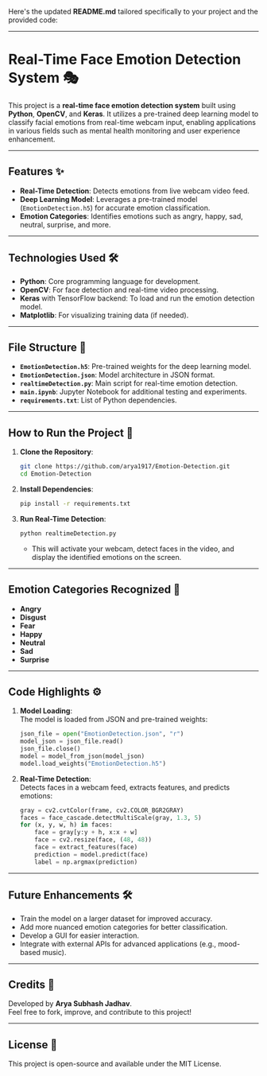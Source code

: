 Here's the updated **README.md** tailored specifically to your project and the provided code:  

---

# Real-Time Face Emotion Detection System 🎭  

This project is a **real-time face emotion detection system** built using **Python**, **OpenCV**, and **Keras**. It utilizes a pre-trained deep learning model to classify facial emotions from real-time webcam input, enabling applications in various fields such as mental health monitoring and user experience enhancement.  

---

## Features ✨  
- **Real-Time Detection**: Detects emotions from live webcam video feed.  
- **Deep Learning Model**: Leverages a pre-trained model (`EmotionDetection.h5`) for accurate emotion classification.  
- **Emotion Categories**: Identifies emotions such as angry, happy, sad, neutral, surprise, and more.  

---

## Technologies Used 🛠️  
- **Python**: Core programming language for development.  
- **OpenCV**: For face detection and real-time video processing.  
- **Keras** with TensorFlow backend: To load and run the emotion detection model.  
- **Matplotlib**: For visualizing training data (if needed).  

---

## File Structure 📁  
- **`EmotionDetection.h5`**: Pre-trained weights for the deep learning model.  
- **`EmotionDetection.json`**: Model architecture in JSON format.  
- **`realtimeDetection.py`**: Main script for real-time emotion detection.  
- **`main.ipynb`**: Jupyter Notebook for additional testing and experiments.  
- **`requirements.txt`**: List of Python dependencies.  

---

## How to Run the Project 🚀  

1. **Clone the Repository**:  
   ```bash  
   git clone https://github.com/arya1917/Emotion-Detection.git  
   cd Emotion-Detection  
   ```  

2. **Install Dependencies**:  
   ```bash  
   pip install -r requirements.txt  
   ```  

3. **Run Real-Time Detection**:  
   ```bash  
   python realtimeDetection.py  
   ```  
   - This will activate your webcam, detect faces in the video, and display the identified emotions on the screen.  

---

## Emotion Categories Recognized 🧠  
- **Angry**  
- **Disgust**  
- **Fear**  
- **Happy**  
- **Neutral**  
- **Sad**  
- **Surprise**  

---

## Code Highlights ⚙️  

1. **Model Loading**:  
   The model is loaded from JSON and pre-trained weights:  
   ```python  
   json_file = open("EmotionDetection.json", "r")  
   model_json = json_file.read()  
   json_file.close()  
   model = model_from_json(model_json)  
   model.load_weights("EmotionDetection.h5")  
   ```  

2. **Real-Time Detection**:  
   Detects faces in a webcam feed, extracts features, and predicts emotions:  
   ```python  
   gray = cv2.cvtColor(frame, cv2.COLOR_BGR2GRAY)  
   faces = face_cascade.detectMultiScale(gray, 1.3, 5)  
   for (x, y, w, h) in faces:  
       face = gray[y:y + h, x:x + w]  
       face = cv2.resize(face, (48, 48))  
       face = extract_features(face)  
       prediction = model.predict(face)  
       label = np.argmax(prediction)  
   ```  

---

## Future Enhancements 🛠️  
- Train the model on a larger dataset for improved accuracy.  
- Add more nuanced emotion categories for better classification.  
- Develop a GUI for easier interaction.  
- Integrate with external APIs for advanced applications (e.g., mood-based music).  

---

## Credits 🙌  
Developed by **Arya Subhash Jadhav**.  
Feel free to fork, improve, and contribute to this project!  

---

## License 📄  
This project is open-source and available under the MIT License.  


